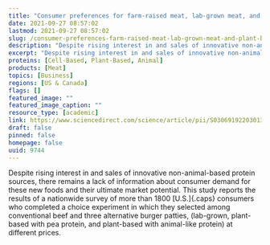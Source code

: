 ```yaml
---
title: "Consumer preferences for farm-raised meat, lab-grown meat, and plant-based meat alternatives: Does information or brand matter?"
date: 2021-09-27 08:57:02
lastmod: 2021-09-27 08:57:02
slug: /consumer-preferences-farm-raised-meat-lab-grown-meat-and-plant-based-meat-alternatives
description: "Despite rising interest in and sales of innovative non-animal-based protein sources, there remains a lack of information about consumer demand for these new foods and their ultimate market potential. This study reports the results of a nationwide survey of more than 1800 U.S. consumers who completed a choice experiment in which they selected among conventional beef and three alternative burger patties, (lab-grown, plant-based with pea protein, and plant-based with animal-like protein) at different&nbsp;prices."
excerpt: "Despite rising interest in and sales of innovative non-animal-based protein sources, there remains a lack of information about consumer demand for these new foods and their ultimate market potential. This study reports the results of a nationwide survey of more than 1800 U.S. consumers who completed a choice experiment in which they selected among conventional beef and three alternative burger patties, (lab-grown, plant-based with pea protein, and plant-based with animal-like protein) at different&nbsp;prices."
proteins: [Cell-Based, Plant-Based, Animal]
products: [Meat]
topics: [Business]
regions: [US & Canada]
flags: []
featured_image: ""
featured_image_caption: ""
resource_type: [academic]
link: https://www.sciencedirect.com/science/article/pii/S0306919220301354
draft: false
pinned: false
homepage: false
uuid: 9744
---
```

Despite rising interest in and sales of innovative non-animal-based
protein sources, there remains a lack of information about consumer
demand for these new foods and their ultimate market potential. This
study reports the results of a nationwide survey of more than 1800
[U.S.]{.caps} consumers who completed a choice experiment in which they
selected among conventional beef and three alternative burger patties,
(lab-grown, plant-based with pea protein, and plant-based with
animal-like protein) at different prices.
